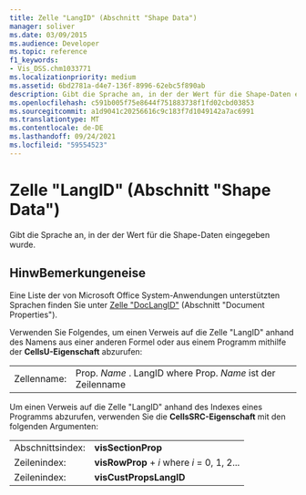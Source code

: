 ```yaml
---
title: Zelle "LangID" (Abschnitt "Shape Data")
manager: soliver
ms.date: 03/09/2015
ms.audience: Developer
ms.topic: reference
f1_keywords:
- Vis_DSS.chm1033771
ms.localizationpriority: medium
ms.assetid: 6bd2781a-d4e7-136f-8996-62ebc5f890ab
description: Gibt die Sprache an, in der der Wert für die Shape-Daten eingegeben wurde.
ms.openlocfilehash: c591b005f75e8644f751883738f1fd02cbd03853
ms.sourcegitcommit: a1d9041c20256616c9c183f7d1049142a7ac6991
ms.translationtype: MT
ms.contentlocale: de-DE
ms.lasthandoff: 09/24/2021
ms.locfileid: "59554523"
---
```

# <a name="langid-cell-shape-data-section"></a>Zelle "LangID" (Abschnitt "Shape Data")

Gibt die Sprache an, in der der Wert für die Shape-Daten eingegeben wurde. 
  
## <a name="remarks"></a>HinwBemerkungeneise

Eine Liste der von Microsoft Office System-Anwendungen unterstützten Sprachen finden Sie unter [Zelle "DocLangID"](doclangid-cell-document-properties-section.md) (Abschnitt "Document Properties"). 
  
Verwenden Sie Folgendes, um einen Verweis auf die Zelle "LangID" anhand des Namens aus einer anderen Formel oder aus einem Programm mithilfe der **CellsU-Eigenschaft** abzurufen: 
  
|||
|:-----|:-----|
| Zellenname:  <br/> | Prop.  *Name*  . LangID where Prop.  *Name*  ist der Zeilenname  <br/> |
   
Um einen Verweis auf die Zelle "LangID" anhand des Indexes eines Programms abzurufen, verwenden Sie die **CellsSRC-Eigenschaft** mit den folgenden Argumenten: 
  
|||
|:-----|:-----|
| Abschnittsindex:  <br/> |**visSectionProp** <br/> |
| Zeilenindex:  <br/> |**visRowProp**  +   *i* where *i* = 0, 1, 2...  <br/> |
| Zeilenindex:  <br/> |**visCustPropsLangID** <br/> |
   

